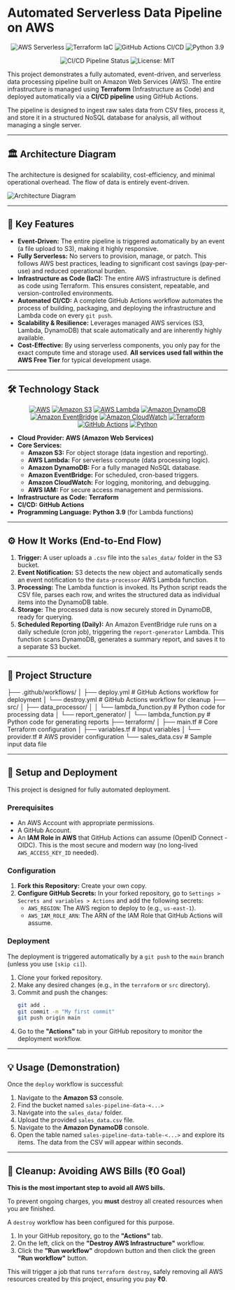 # Automated Serverless Data Pipeline on AWS

<p align="center">
  <img src="https://img.shields.io/badge/AWS-Serverless-FF9900?logo=amazonaws&style=for-the-badge" alt="AWS Serverless">
  <img src="https://img.shields.io/badge/Terraform-IaC-7B42BC?logo=terraform&style=for-the-badge" alt="Terraform IaC">
  <img src="https://img.shields.io/badge/GitHub_Actions-CI/CD-2088FF?logo=githubactions&style=for-the-badge" alt="GitHub Actions CI/CD">
  <img src="https://img.shields.io/badge/Python-3.9-3776AB?logo=python&style=for-the-badge" alt="Python 3.9">
</p>

<p align="center">
  <img src="https://img.shields.io/github/actions/workflow/status/YOUR_USERNAME/YOUR_REPO/deploy.yml?branch=main&style=flat-square&logo=github" alt="CI/CD Pipeline Status">
  <img src="https://img.shields.io/badge/License-MIT-blue.svg?style=flat-square" alt="License: MIT">
</p>

This project demonstrates a fully automated, event-driven, and serverless data processing pipeline built on Amazon Web Services (AWS). The entire infrastructure is managed using **Terraform** (Infrastructure as Code) and deployed automatically via a **CI/CD pipeline** using GitHub Actions.

The pipeline is designed to ingest raw sales data from CSV files, process it, and store it in a structured NoSQL database for analysis, all without managing a single server.

---

## 🏛️ Architecture Diagram

The architecture is designed for scalability, cost-efficiency, and minimal operational overhead. The flow of data is entirely event-driven.

![Architecture Diagram](images/architecture.png)

---

## 🚀 Key Features

* **Event-Driven:** The entire pipeline is triggered automatically by an event (a file upload to S3), making it highly responsive.
* **Fully Serverless:** No servers to provision, manage, or patch. This follows AWS best practices, leading to significant cost savings (pay-per-use) and reduced operational burden.
* **Infrastructure as Code (IaC):** The entire AWS infrastructure is defined as code using Terraform. This ensures consistent, repeatable, and version-controlled environments.
* **Automated CI/CD:** A complete GitHub Actions workflow automates the process of building, packaging, and deploying the infrastructure and Lambda code on every `git push`.
* **Scalability & Resilience:** Leverages managed AWS services (S3, Lambda, DynamoDB) that scale automatically and are inherently highly available.
* **Cost-Effective:** By using serverless components, you only pay for the exact compute time and storage used. **All services used fall within the AWS Free Tier** for typical development usage.

---

## 🛠️ Technology Stack

<p align="center">
  <a href="https://aws.amazon.com/"><img src="https://img.shields.io/badge/AWS-232F3E?logo=amazonaws&logoColor=white&style=for-the-badge" alt="AWS"></a>
  <a href="https://aws.amazon.com/s3/"><img src="https://img.shields.io/badge/S3-569A31?logo=amazons3&logoColor=white&style=for-the-badge" alt="Amazon S3"></a>
  <a href="https://aws.amazon.com/lambda/"><img src="https://img.shields.io/badge/Lambda-FF9900?logo=awslambda&logoColor=white&style=for-the-badge" alt="AWS Lambda"></a>
  <a href="https://aws.amazon.com/dynamodb/"><img src="https://img.shields.io/badge/DynamoDB-4053D6?logo=amazondynamodb&logoColor=white&style=for-the-badge" alt="Amazon DynamoDB"></a>
  <a href="https://aws.amazon.com/eventbridge/"><img src="https://img.shields.io/badge/EventBridge-C54030?logo=amazoneventbridge&logoColor=white&style=for-the-badge" alt="Amazon EventBridge"></a>
  <a href="https://aws.amazon.com/cloudwatch/"><img src="https://img.shields.io/badge/CloudWatch-FF4F8B?logo=amazoncloudwatch&logoColor=white&style=for-the-badge" alt="Amazon CloudWatch"></a>
  <a href="https://www.terraform.io/"><img src="https://img.shields.io/badge/Terraform-7B42BC?logo=terraform&logoColor=white&style=for-the-badge" alt="Terraform"></a>
  <a href="https://github.com/features/actions"><img src="https://img.shields.io/badge/GitHub_Actions-2088FF?logo=githubactions&logoColor=white&style=for-the-badge" alt="GitHub Actions"></a>
  <a href="https://www.python.org/"><img src="https://img.shields.io/badge/Python-3776AB?logo=python&logoColor=white&style=for-the-badge" alt="Python"></a>
</p>

* **Cloud Provider:** **AWS (Amazon Web Services)**
* **Core Services:**
    * **Amazon S3:** For object storage (data ingestion and reporting).
    * **AWS Lambda:** For serverless compute (data processing logic).
    * **Amazon DynamoDB:** For a fully managed NoSQL database.
    * **Amazon EventBridge:** For scheduled, cron-based triggers.
    * **Amazon CloudWatch:** For logging, monitoring, and debugging.
    * **AWS IAM:** For secure access management and permissions.
* **Infrastructure as Code:** **Terraform**
* **CI/CD:** **GitHub Actions**
* **Programming Language:** **Python 3.9** (for Lambda functions)

---

## ⚙️ How It Works (End-to-End Flow)

1.  **Trigger:** A user uploads a `.csv` file into the `sales_data/` folder in the S3 bucket.
2.  **Event Notification:** S3 detects the new object and automatically sends an event notification to the `data-processor` AWS Lambda function.
3.  **Processing:** The Lambda function is invoked. Its Python script reads the CSV file, parses each row, and writes the structured data as individual items into the DynamoDB table.
4.  **Storage:** The processed data is now securely stored in DynamoDB, ready for querying.
5.  **Scheduled Reporting (Daily):** An Amazon EventBridge rule runs on a daily schedule (cron job), triggering the `report-generator` Lambda. This function scans DynamoDB, generates a summary report, and saves it to a separate S3 bucket.

---

## 📁 Project Structure

├── .github/workflows/ │ ├── deploy.yml # GitHub Actions workflow for deployment │ └── destroy.yml # GitHub Actions workflow for cleanup ├── src/ │ ├── data_processor/ │ │ └── lambda_function.py # Python code for processing data │ └── report_generator/ │ └── lambda_function.py # Python code for generating reports ├── terraform/ │ ├── main.tf # Core Terraform configuration │ ├── variables.tf # Input variables │ └── provider.tf # AWS provider configuration └── sales_data.csv # Sample input data file
 
 ---

## 🔧 Setup and Deployment

This project is designed for fully automated deployment.

### Prerequisites

* An AWS Account with appropriate permissions.
* A GitHub Account.
* An **IAM Role in AWS** that GitHub Actions can assume (OpenID Connect - OIDC). This is the most secure and modern way (no long-lived `AWS_ACCESS_KEY_ID` needed).

### Configuration

1.  **Fork this Repository:** Create your own copy.
2.  **Configure GitHub Secrets:** In your forked repository, go to `Settings > Secrets and variables > Actions` and add the following secrets:
    * `AWS_REGION`: The AWS region to deploy to (e.g., `us-east-1`).
    * `AWS_IAM_ROLE_ARN`: The ARN of the IAM Role that GitHub Actions will assume.

### Deployment

The deployment is triggered automatically by a `git push` to the `main` branch (unless you use `[skip ci]`).

1.  Clone your forked repository.
2.  Make any desired changes (e.g., in the `terraform` or `src` directory).
3.  Commit and push the changes:
    ```bash
    git add .
    git commit -m "My first commit"
    git push origin main
    ```
4.  Go to the **"Actions"** tab in your GitHub repository to monitor the deployment workflow.

---

## 💡 Usage (Demonstration)

Once the `deploy` workflow is successful:

1.  Navigate to the **Amazon S3** console.
2.  Find the bucket named `sales-pipeline-data-<...>`
3.  Navigate into the `sales_data/` folder.
4.  Upload the provided `sales_data.csv` file.
5.  Navigate to the **Amazon DynamoDB** console.
6.  Open the table named `sales-pipeline-data-table-<...>` and explore its items. The data from the CSV will appear within seconds.

---

## 🧹 Cleanup: Avoiding AWS Bills (₹0 Goal)

**This is the most important step to avoid all AWS bills.**

To prevent ongoing charges, you **must** destroy all created resources when you are finished.

A `destroy` workflow has been configured for this purpose.

1.  In your GitHub repository, go to the **"Actions"** tab.
2.  On the left, click on the **"Destroy AWS Infrastructure"** workflow.
3.  Click the **"Run workflow"** dropdown button and then click the green **"Run workflow"** button.

This will trigger a job that runs `terraform destroy`, safely removing all AWS resources created by this project, ensuring you pay **₹0**.